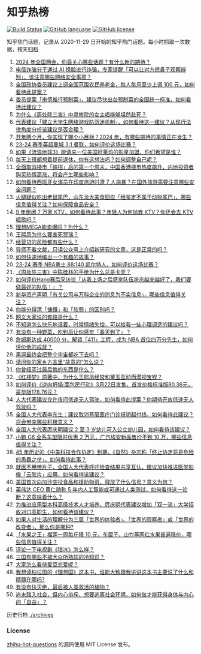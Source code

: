 # 知乎热榜
[![Build Status](https://github.com/ToWeLong/zhihu-hot-questions/workflows/CI/badge.svg)](https://github.com/ToWeLong/zhihu-hot-questions/actions)
[![GitHub language](https://img.shields.io/badge/language-golang-orange.svg)](https://golang.org/)
[![GitHub license](https://img.shields.io/github/license/ToWeLong/zhihu-hot-questions)](https://github.com/ToWeLong/zhihu-hot-questions/blob/main/LICENSE)

知乎热门话题，记录从 2020-11-29 日开始的知乎热门话题。每小时抓取一次数据，按天[归档](./archives)

<!-- BEGIN -->

1. [2024 年全国两会，你最关心哪些话题？有什么新的期待？](https://www.zhihu.com/question/646408835)
1. [电信诈骗分子通过 AI 换脸进行诈骗，专家提醒「可以让对方摁鼻子观察辨别」，该注意哪些网络安全事项？](https://www.zhihu.com/question/646943656)
1. [全国政协委员建议上调全国范围农民养老金，每人每月至少上调 100 元，如何看待此提案？](https://www.zhihu.com/question/646950396)
1. [委员提案「审慎推行预制菜」，建议尽快出台预制菜的全国统一标准，如何看待此建议？](https://www.zhihu.com/question/646959375)
1. [为什么《周处除三害》中灵修院的女主唱能够坦然赴死？](https://www.zhihu.com/question/646870849)
1. [代表建议「建立大学生网络游戏防沉迷机制」，如何看待这一建议？从现行法律角度分析该建议是否合理？](https://www.zhihu.com/question/646968003)
1. [开年两个月，你实现了哪个小目标？2024 年，有哪些期待的事情正在发生？](https://www.zhihu.com/question/646638244)
1. [23-24 赛季英超曼城 3:1 曼联，如何评价这场比赛？](https://www.zhihu.com/question/646914904)
1. [如果《流浪地球3》能请来一位美国好莱坞的影星加盟，你们希望是谁？](https://www.zhihu.com/question/646817550)
1. [每天上班都想着提前退休，你有这想法吗？如何调整自己呢？](https://www.zhihu.com/question/646207488)
1. [全面取消楼市「辣招」后的第一个周末，中国香港楼市热度飙升，内地投资者购买热情高涨，将会产生哪些影响？](https://www.zhihu.com/question/646940100)
1. [如何看待西班牙女演员在印度旅游时遭 7 人施暴？在国外旅游需要注意哪些安全问题？](https://www.zhihu.com/question/646906802)
1. [火腿疑似吃出老鼠尾巴，山东龙大美食回应「经鉴定不属于动物尾巴」，哪些信息值得关注？如何保障食品安全？](https://www.zhihu.com/question/646943138)
1. [9 年倒闭 7 万家 KTV，如何看待此事？年轻人为何抛弃 KTV？你还会去 KTV 唱歌吗？](https://www.zhihu.com/question/646580709)
1. [理想MEGA能卖爆吗？为什么？](https://www.zhihu.com/question/646443999)
1. [王熙凤为什么要害死贾瑞？](https://www.zhihu.com/question/646422893)
1. [经营贷的风险都有些什么？](https://www.zhihu.com/question/638564063)
1. [导师不看文献，只读公众号上介绍新研究的文章，这是正常的吗？](https://www.zhihu.com/question/646280209)
1. [如何快速地编出一个有趣的故事？](https://www.zhihu.com/question/58755062)
1. [23-24 赛季 NBA勇士 88:140 凯尔特人，如何评价这场比赛？](https://www.zhihu.com/question/646931776)
1. [《周处除三害》中陈桂林的手枪为什么总是卡壳？](https://www.zhihu.com/question/646340476)
1. [如何评价Hang赛后采访说「从我上场之后感觉队伍状态越来越好了，我们要做最好的队伍！」？](https://www.zhihu.com/question/646843432)
1. [新华资产声明「有关公司与万科企业的消息为不实信息」，哪些信息值得关注？](https://www.zhihu.com/question/646880441)
1. [你能分得清「慷慨」和「软弱」的区别吗？](https://www.zhihu.com/question/646352520)
1. [网文大家说的套路是什么？](https://www.zhihu.com/question/646721273)
1. [不知道怎么快乐地活着，时常情绪失控，可以给我一些心理调适的建议吗？](https://www.zhihu.com/question/646356356)
1. [有没有一种野菜，吃到后让你感觉「春天到了」？](https://www.zhihu.com/question/645393986)
1. [詹姆斯达成 40000 分，解锁「411」工程，成为 NBA 首位四万分先生，如何评价他的成就？](https://www.zhihu.com/question/646850203)
1. [黑洞最终会把整个宇宙都吃下去吗？](https://www.zhihu.com/question/595249302)
1. [请问你的家乡方言里“故意的”怎么说？](https://www.zhihu.com/question/642122741)
1. [你曾经买过最后悔的东西是什么？](https://www.zhihu.com/question/351426844)
1. [《红楼梦》原著中，为什么王熙凤经常和黛玉互动而漠视宝钗？](https://www.zhihu.com/question/499765041)
1. [如何评价《逆向坍塌:面包房行动》3月22日发售，首发价格标准版80.36元，豪华版178.76元？](https://www.zhihu.com/question/646601528)
1. [人大代表建议允许夜间低速无人驾驶，如何看待此提案？你期待开放低速无人驾驶吗？](https://www.zhihu.com/question/646969882)
1. [全国人大代表李东生：建议取消基层医疗门诊报销起付线，如何看待此建议？将会带来哪些积极意义？](https://www.zhihu.com/question/646946565)
1. [全国人大代表庹庆明建议 2 至 3 岁幼儿可入公立幼儿园，如何看待该建议？](https://www.zhihu.com/question/646875631)
1. [小鹏 G6 全系车型限时优惠 2 万元，广汽埃安新品售价不到 10 万，哪些信息值得关注？](https://www.zhihu.com/question/646880463)
1. [45 年历史的《中美科技合作协定》到期，《自然》杂志称「终止协定将是危险的愚蠢之举」，如何看待此事？](https://www.zhihu.com/question/646841318)
1. [就医不用带片子，全国人大代表呼吁检查结果共享互认，建议加快推进医学影像「云胶片」应用，如何看待该建议？](https://www.zhihu.com/question/646959903)
1. [美国首次向加沙空投食品和援助物资，释放了什么信号？意义为何？](https://www.zhihu.com/question/646865960)
1. [英伟达 CEO 黄仁勋称 5 年内人工智能或可通过人类测试，如何看待这一论断？这意味着什么？](https://www.zhihu.com/question/646787413)
1. [为推进应用型本科高级技术人才培养，庹庆明代表建议增加「双一流」大学招收对口高职生，如何看待该建议？](https://www.zhihu.com/question/646962837)
1. [如果人对生活的理解分为三层「世界的体验者」、「世界的观察者」或「世界的改变者」，那么你是哪种?](https://www.zhihu.com/question/645997108)
1. [「水果之王」榴莲一周每斤降 10 元，车厘子、山竹等网红水果普遍降价，哪些信息值得关注？](https://www.zhihu.com/question/646859584)
1. [评论一下电视剧《猎冰》怎么样？](https://www.zhihu.com/question/645951191)
1. [三国有哪些不被大众所熟知的冷知识？](https://www.zhihu.com/question/407155493)
1. [大家怎么看待爱豆恋爱呢？](https://www.zhihu.com/question/492006215)
1. [我想读柏拉图的《理想国》这本书，谁能大致跟我讲讲这本书主要说了什么和精髓在哪吗?](https://www.zhihu.com/question/527406551)
1. [有没有快灭绝，最后被人类救活的植物？](https://www.zhihu.com/question/646267393)
1. [尚未踏入社会，但内心排斥、想要逃离社会环境，如何做才能获得身体与内心的「自由」？](https://www.zhihu.com/question/645994800)

<!-- END -->

历史归档 [./archives](./archives)


### License
[zhihu-hot-questions](https://github.com/towelong/zhihu-hot-questions) 的源码使用 MIT License 发布。